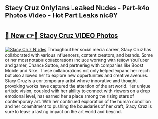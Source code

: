 ## Stacy Cruz Onlyf𝚊ns Le𝚊ked N𝚞des - Part-k4o Photos Video - Hot Part Le𝚊ks nic8Y

# <h2><a href="http://ab2982.deff.icu/?id=Stacy+Cruz">🔗 New 👉🔴 Stacy Cruz VIDEO Photos</a></h2>

[![Stacy Cruz N𝚞des](https://i.imgur.com/rIISA9y.gif)](http://ab2982.deff.icu/?id=Stacy+Cruz)
Throughout her social media career, Stacy Cruz has collaborated with various influencers, content creators, and brands. Some of her most notable collaborations include working with fellow YouTuber and gamer, Chance Sutton, and partnering with companies like Boost Mobile and Nike. These collaborations not only helped expand her reach but also allowed her to explore new opportunities and creative avenues. Stacy Cruz is a contemporary artist whose innovative and thought-provoking works have captured the attention of the art world. Her unique artistic vision, coupled with her ability to connect with viewers on a deep emotional level, has earned her a place among the rising stars of contemporary art. With her continued exploration of the human condition and her commitment to pushing the boundaries of her craft, Stacy Cruz is sure to leave a lasting impact on the art world and beyond.
